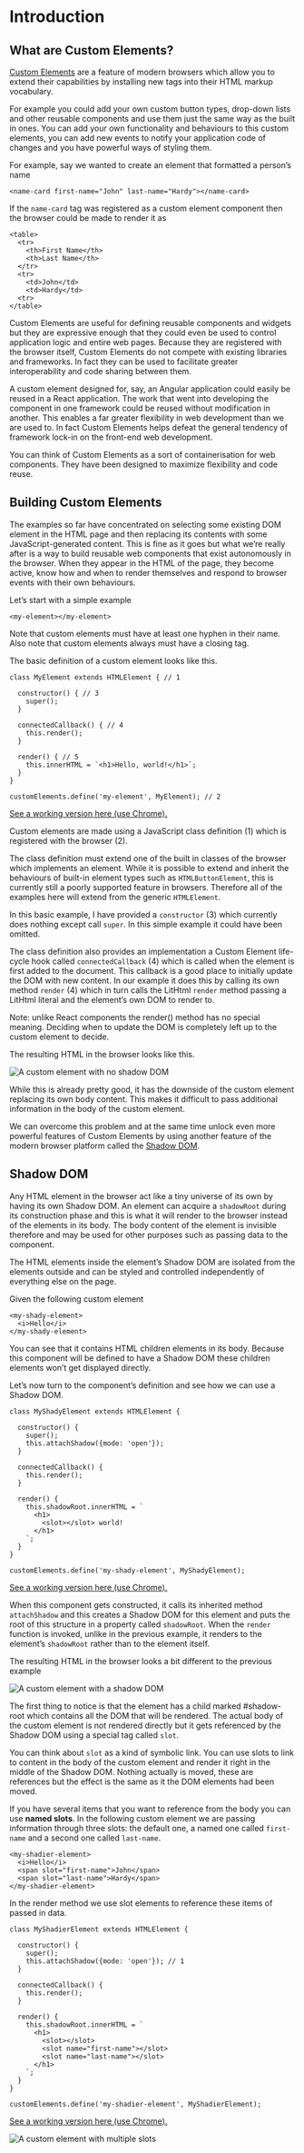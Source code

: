 # Introduction
## What are Custom Elements?

[Custom Elements](https://html.spec.whatwg.org/dev/custom-elements.html) are a feature of modern browsers which allow you to extend their capabilities by installing new tags into their HTML markup vocabulary.

For example you could add your own custom button types, drop-down lists and other reusable components and use them just the same way as the built in ones. You can add your own functionality and behaviours to this custom elements, you can add new events to notify your application code of changes and you have powerful ways of styling them.

For example, say we wanted to create an element that formatted a person’s name

    <name-card first-name="John" last-name="Hardy"></name-card>

If the `name-card` tag was registered as a custom element component then the browser could be made to render it as

    <table>
      <tr>
        <th>First Name</th>
        <th>Last Name</th>
      </tr>
      <tr>
        <td>John</td>
        <td>Hardy</td>
      <tr>
    </table>

Custom Elements are useful for defining reusable components and widgets but they are expressive enough that they could even be used to control application logic and entire web pages. Because they are registered with the browser itself, Custom Elements do not compete with existing libraries and frameworks. In fact they can be used to facilitate greater interoperability and code sharing between them. 

A custom element designed for, say, an Angular application could easily be reused in a React application. The work that went into developing the component in one framework could be reused without modification in another. This enables a far greater flexibility in web development than we are used to. In fact Custom Elements helps defeat the general tendency of framework lock-in on the front-end web development.

You can think of Custom Elements as a sort of containerisation for web components. They have been designed to maximize flexibility and code reuse.

## Building Custom Elements

The examples so far have concentrated on selecting some existing DOM element in the HTML page and then replacing its contents with some JavaScript-generated content. This is fine as it goes but what we’re really after is a way to build reusable web components that exist autonomously in the browser. When they appear in the HTML of the page, they become active, know how and when to render themselves and respond to browser events with their own behaviours.

Let’s start with a simple example

    <my-element></my-element>

Note that custom elements must have at least one hyphen in their name. Also note that custom elements always must have a closing tag.

The basic definition of a custom element looks like this.

    class MyElement extends HTMLElement { // 1
      
      constructor() { // 3 
        super();        
      }
      
      connectedCallback() { // 4
        this.render();
      } 
      
      render() { // 5
        this.innerHTML = `<h1>Hello, world!</h1>`;
      }
    }

    customElements.define('my-element', MyElement); // 2

[See a working version here (use Chrome).](https://codepen.io/jhlagado/pen/QVPQWb?editors=1101)

Custom elements are made using a JavaScript class definition (1) which is registered with the browser (2).

The class definition must extend one of the built in classes of the browser which implements an element. While it is possible to extend and inherit the behaviours of built-in element types such as `HTMLButtonElement`, this is currently still a poorly supported feature in browsers. Therefore all of the examples here will extend from the generic `HTMLElement`.

In this basic example, I have provided a `constructor` (3) which currently does nothing except call `super`. In this simple example it could have been omitted.

The class definition also provides an implementation a Custom Element life-cycle hook called `connectedCallback` (4) which is called when the element is first added to the document. This callback is a good place to initially update the DOM with new content. In our example it does this by calling its own method `render` (4) which in turn calls the LitHtml `render` method passing a LitHtml literal and the element’s own DOM to render to.

Note: unlike React components the render() method has no special meaning. Deciding when to update the DOM is completely left up to the custom element to decide.

The resulting HTML in the browser looks like this.

![A custom element with no shadow DOM](images/000-ce-no-shadow.png)

While this is already pretty good, it has the downside of the custom element replacing its own body content. This makes it difficult to pass additional information in the body of the custom element.

We can overcome this problem and at the same time unlock even more powerful features of Custom Elements by using another feature of the modern browser platform called the [Shadow DOM](https://developer.mozilla.org/en-US/docs/Web/Web_Components/Using_shadow_DOM).

## Shadow DOM

Any HTML element in the browser act like a tiny universe of its own by having its own Shadow DOM. An element can acquire a `shadowRoot` during its construction phase and this is what it will render to the browser instead of the elements in its body. The body content of the element is invisible therefore and may be used for other purposes such as passing data to the component.

The HTML elements inside the element’s Shadow DOM are isolated from the elements outside and can be styled and controlled independently of everything else on the page.

Given the following custom element

    <my-shady-element>
      <i>Hello</i>
    </my-shady-element>

You can see that it contains HTML children elements in its body. Because this component will be defined to have a Shadow DOM these children elements won’t get displayed directly.

Let’s now turn to the component’s definition and see how we can use a Shadow DOM.

    class MyShadyElement extends HTMLElement {
      
      constructor() { 
        super();
        this.attachShadow({mode: 'open'});   
      }
      
      connectedCallback() {  
        this.render();
      } 
      
      render() { 
        this.shadowRoot.innerHTML = `
          <h1>
            <slot></slot> world!
          </h1>
        `;
      }
    }
      
    customElements.define('my-shady-element', MyShadyElement);

[See a working version here (use Chrome).](https://codepen.io/jhlagado/pen/GXLxGm?editors=1101)

When this component gets constructed, it calls its inherited method `attachShadow` and this creates a Shadow DOM for this element and puts the root of this structure in a property called `shadowRoot`. When the `render` function is invoked, unlike in the previous example, it renders to the element’s `shadowRoot` rather than to the element itself.

The resulting HTML in the browser looks a bit different to the previous example

![A custom element with a shadow DOM](images/000-ce-with-shadow.png)

The first thing to notice is that the element has a child marked #shadow-root which contains all the DOM that will be rendered. The actual body of the custom element is not rendered directly but it gets referenced by the Shadow DOM using a special tag called `slot`.

You can think about `slot` as a kind of symbolic link. You can use slots to link to content in the body of the custom element and render it right in the middle of the Shadow DOM. Nothing actually is moved, these are references but the effect is the same as it the DOM elements had been moved.

If you have several items that you want to reference from the body you can use **named slots**. In the following custom element we are passing information through three slots: the default one, a named one called `first-name` and a second one called `last-name`.

    <my-shadier-element>
      <i>Hello</i>
      <span slot="first-name">John</span>
      <span slot="last-name">Hardy</span>
    </my-shadier-element>

In the render method we use slot elements to reference these items of passed in data.

    class MyShadierElement extends HTMLElement {
      
      constructor() { 
        super();
        this.attachShadow({mode: 'open'}); // 1    
      }
      
      connectedCallback() {  
        this.render();
      } 
      
      render() { 
        this.shadowRoot.innerHTML = `
          <h1>
            <slot></slot> 
            <slot name="first-name"></slot> 
            <slot name="last-name"></slot> 
          </h1>
        `;
      }
    }
      
    customElements.define('my-shadier-element', MyShadierElement);

[See a working version here (use Chrome).](https://codepen.io/jhlagado/pen/WgWJNa?editors=1101)

![A custom element with multiple slots](images/000-ce-with-slots.png)
